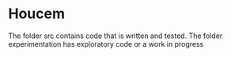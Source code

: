 # Houcem

The folder src contains code that is written and tested.
The folder experimentation has exploratory code or a work in progress
